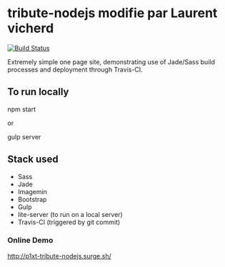 # tribute-nodejs modifie par Laurent vicherd

[![Build Status](https://travis-ci.org/P1xt/tribute-nodejs.svg?branch=master)](https://travis-ci.org/P1xt/tribute-nodejs)

Extremely simple one page site, demonstrating use of Jade/Sass build processes and deployment through Travis-CI.

## To run locally

npm start

or

gulp server


## Stack used

- Sass
- Jade
- Imagemin
- Bootstrap
- Gulp
- lite-server (to run on a local server)
- Travis-CI (triggered by git commit)

### Online Demo

http://p1xt-tribute-nodejs.surge.sh/

